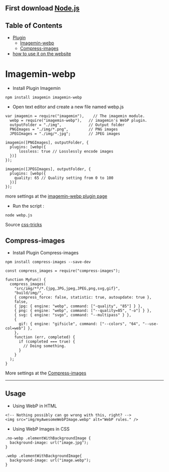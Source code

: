 ## First download [Node.js](https://nodejs.org/en/download/)

## Table of Contents
- [Plugin](#)
  - [Imagemin-webp](#imagemin-webp)
  - [Compress-images](#compress-images)
- [how to use it on the website](#usage)

# Imagemin-webp

* Install Plugin Imagemin
```
npm install imagemin imagemin-webp
```

* Open text editor and create a new file named webp.js

```
var imagemin = require("imagemin"),    // The imagemin module.
  webp = require("imagemin-webp"),   // imagemin's WebP plugin.
  outputFolder = "./img",            // Output folder
  PNGImages = "./img/*.png",         // PNG images
  JPEGImages = "./img/*.jpg";        // JPEG images

imagemin([PNGImages], outputFolder, {
  plugins: [webp({
      lossless: true // Losslessly encode images
  })]
});

imagemin([JPEGImages], outputFolder, {
  plugins: [webp({
    quality: 65 // Quality setting from 0 to 100
  })]
});
```
more settings at the [imagemin-webp plugin page](https://www.npmjs.com/package/imagemin-webp)

* Run the script :
```
node webp.js
```
Source [css-tricks](https://css-tricks.com/using-webp-images/)

## Compress-images

* Install Plugin Compress-images
```
npm install compress-images --save-dev
```

```
const compress_images = require("compress-images");
 
function MyFun() {
  compress_images(
    "src/img/**/*.{jpg,JPG,jpeg,JPEG,png,svg,gif}",
    "build/img/",
    { compress_force: false, statistic: true, autoupdate: true },
    false,
    { jpg: { engine: "webp", command: ["-quality", "85"] } },
    { png: { engine: "webp", command: ["--quality=85", "-o"] } },
    { svg: { engine: "svgo", command: "--multipass" } },
    {
      gif: { engine: "gifsicle", command: ["--colors", "64", "--use-col=web"] },
    },
    function (err, completed) {
      if (completed === true) {
        // Doing something.
      }
    }
  );
}
```
More settings at the [Compress-images](https://www.npmjs.com/package/compress-images)



------------------------------------------------------------------------------------------------------

## Usage
* Using WebP in HTML
```
<!-- Nothing possibly can go wrong with this, right? -->
<img src="img/myAwesomeWebPImage.webp" alt="WebP rules." />
```

* Using WebP Images in CSS

```
.no-webp .elementWithBackgroundImage {
  background-image: url("image.jpg");
}

.webp .elementWithBackgroundImage{
  background-image: url("image.webp");
}
```
